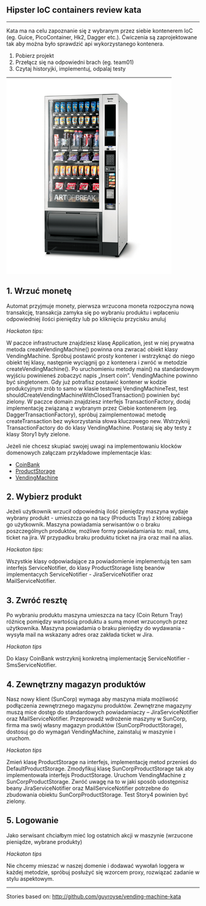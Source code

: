 ## Hipster IoC containers review kata
------------

Kata ma na celu zapoznanie się z wybranym przez siebie kontenerem IoC (eg. Guice, PicoContainer, Hk2, Dagger etc.). 
Ćwiczenia są zaprojektowane tak aby można było sprawdzić api wykorzystanego kontenera.  

1. Pobierz projekt
2. Przełącz się na odpowiedni brach (eg. team01) 
3. Czytaj historyjki, implementuj, odpalaj testy  

![vm.png](vm.png)

## 1.  Wrzuć monetę 
 
Automat przyjmuje monety, pierwsza wrzucona moneta rozpoczyna nową transakcję, transakcja zamyka się po wybraniu produktu i wpłaceniu odpowiedniej ilości pieniędzy lub po kliknięciu przycisku anuluj

*Hackaton tips:*

W paczce infrastructure znajdziesz klasę Application, jest w niej prywatna metoda createVendingMachine() powinna ona zwracać obiekt klasy VendingMachine. Spróbuj postawić prosty kontener i wstrzyknąć do niego obiekt tej klasy, następnie wyciągnij go z kontenera i zwróć w metodzie createVendingMachine(). Po uruchomieniu metody main() na standardowym wyjściu powinieneś zobaczyć napis „Insert coin”. VendingMachine powinno być singletonem.
Gdy już potrafisz postawić kontener w kodzie produkcyjnym zrób to samo w klasie testowej VendingMachineTest, test shouldCreateVendingMachineWithClosedTransaction() powinien być zielony.
W paczce domain znajdziesz interfejs TransactionFactory, dodaj implementację związaną z wybranym przez Ciebie kontenerem (eg. DaggerTransactionFactory), spróbuj zaimplementować metodę createTransaction bez wykorzystania słowa kluczowego new.
Wstrzyknij TransactionFactory do do klasy VendingMachine. Postaraj się aby testy z klasy Story1 były zielone.

Jeżeli nie chcesz skupiać swojej uwagi na implementowaniu klocków domenowych załączam przykładowe implementacje klas:


* [CoinBank](https://gist.github.com/pawelszymczyk/ab9b431d3b9e8ea93f72)
* [ProductStorage](https://gist.github.com/pawelszymczyk/19306dcb8803c514c689)
* [VendingMachine](https://gist.github.com/pawelszymczyk/6798008f54096dfa87be)


## 2. Wybierz produkt

Jeżeli użytkownik wrzucił odpowiednią ilość pieniędzy maszyna wydaje wybrany produkt - umieszcza go na tacy (Products Tray) z której zabiega go użytkownik. Maszyna powiadamia serwisantów o o braku poszczególnych produktów, możliwe formy powiadamiania to: mail, sms, ticket na jira. W przypadku braku produktu ticket na jira oraz mail na alias.

*Hackaton tips:*

Wszystkie klasy odpowiadające za powiadomienie implementują ten sam interfejs ServiceNotifier, do klasy ProductStorage listę beanów implementacych ServiceNotifier - JiraServiceNotifier oraz MailServiceNotifier.


## 3. Zwróć resztę

Po wybraniu produktu maszyna umieszcza na tacy (Coin Return Tray) różnicę pomiędzy wartością produktu a sumą monet wrzuconych przez użytkownika. Maszyna powiadamia o braku pieniędzy do wydawania - wysyła mail na wskazany adres oraz zakłada ticket w Jira.

*Hackaton tips*

Do klasy CoinBank wstrzyknij konkretną implementację ServiceNotifier - SmsServiceNotifier.

## 4. Zewnętrzny magazyn produktów

Nasz nowy klient (SunCorp) wymaga aby maszyna miała możliwość podłączenia zewnętrznego magazynu produktów. Zewnętrzne magazyny muszą mice dostęp do standardowych powiadamiaczy – JiraServiceNotifier oraz MailServiceNotifier. Przeprowadź wdrożenie maszyny w SunCorp, firma ma swój własny magazyn produktów (SunCorpProductStorage), dostosuj go do wymagań VendingMachine, zainstaluj w maszynie i uruchom.

*Hackaton tips*

Zmień klasę ProductStorage na interfejs, implementację metod przenieś do DefaultProductStorage. Zmodyfikuj klasę SunCorpProductStorage tak aby implementowała interfejs ProductStorage. Uruchom VendingMachine z SunCorpProductStorage. Zwróć uwagę na to w jaki sposób udostępnisz beany JiraServiceNotifier oraz MailServiceNotifier potrzebne do zbudowania obiektu SunCorpProductStorage. Test Story4 powinien być zielony.


## 5. Logowanie

Jako serwisant chciałbym mieć log ostatnich akcji w maszynie (wrzucone pieniądze, wybrane produkty)

*Hackaton tips*

Nie chcemy mieszać w naszej domenie i dodawać wywołań loggera w każdej metodzie, spróbuj posłużyć się wzorcem proxy, rozwiązać zadanie w stylu aspektowym.            

---------------------

Stories based on: http://github.com/guyroyse/vending-machine-kata
